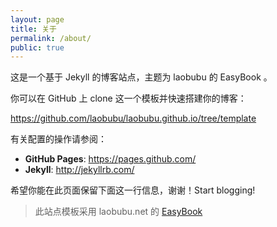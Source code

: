 ```yaml
---
layout: page
title: 关于
permalink: /about/
public: true
---
```


这是一个基于 Jekyll 的博客站点，主题为 laobubu 的 EasyBook 。

你可以在 GitHub 上 clone 这一个模板并快速搭建你的博客：

https://github.com/laobubu/laobubu.github.io/tree/template

有关配置的操作请参阅：

 * **GitHub Pages**: https://pages.github.com/
 * **Jekyll**: http://jekyllrb.com/

希望你能在此页面保留下面这一行信息，谢谢！Start blogging!

> 此站点模板采用 laobubu.net 的 [EasyBook](https://github.com/laobubu/laobubu.github.io/tree/template)